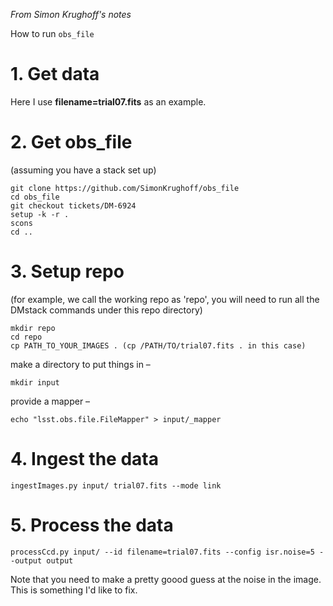 *From Simon Krughoff's notes*

How to run `obs_file`

# 1. Get data

Here I use **filename=trial07.fits** as an example.

# 2. Get obs_file 

(assuming you have a stack set up)

```
git clone https://github.com/SimonKrughoff/obs_file
cd obs_file
git checkout tickets/DM-6924
setup -k -r .
scons
cd ..
```

# 3. Setup repo 

(for example, we call the working repo as 'repo', you will need to run all the DMstack commands under this repo directory)

```
mkdir repo
cd repo
cp PATH_TO_YOUR_IMAGES . (cp /PATH/TO/trial07.fits . in this case)
```
make a directory to put things in – 
```
mkdir input
```
provide a mapper – 
```
echo "lsst.obs.file.FileMapper" > input/_mapper
```

# 4. Ingest the data
```
ingestImages.py input/ trial07.fits --mode link
```

# 5. Process the data
```
processCcd.py input/ --id filename=trial07.fits --config isr.noise=5 --output output
```
Note that you need to make a pretty goood guess at the noise in the image.  This is something I'd like to fix.
